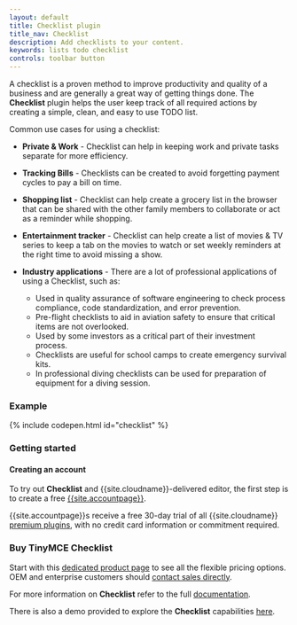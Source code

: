 ```yaml
---
layout: default
title: Checklist plugin
title_nav: Checklist
description: Add checklists to your content.
keywords: lists todo checklist
controls: toolbar button
---
```


A checklist is a proven method to improve productivity and quality of a business and are generally a great way of getting things done. The **Checklist** plugin helps the user keep track of all required actions by creating a simple, clean, and easy to use TODO list.

Common use cases for using a checklist:

* **Private & Work** - Checklist can help in keeping work and private tasks separate for more efficiency.
* **Tracking Bills** - Checklists can be created to avoid forgetting payment cycles to pay a bill on time.
* **Shopping list** - Checklist can help create a grocery list in the browser that can be shared with the other family members to collaborate or act as a reminder while shopping.
* **Entertainment tracker** - Checklist can help create a list of movies & TV series to keep a tab on the movies to watch or set weekly reminders at the right time to avoid missing a show.
* **Industry applications** - There are a lot of professional applications of using a Checklist, such as:

  * Used in quality assurance of software engineering to check process compliance, code standardization, and error prevention.
  * Pre-flight checklists to aid in aviation safety to ensure that critical items are not overlooked.
  * Used by some investors as a critical part of their investment process.
  * Checklists are useful for school camps to create emergency survival kits.
  * In professional diving checklists can be used for preparation of equipment for a diving session.

### Example

{% include codepen.html id="checklist" %}

### Getting started

#### Creating an account

To try out **Checklist** and {{site.cloudname}}-delivered editor, the first step is to create a free [{{site.accountpage}}]({{site.accountsignup}}).

{{site.accountpage}}s receive a free 30-day trial of all {{site.cloudname}} [premium plugins]({{site.cloudextensions}}), with no credit card information or commitment required.


### Buy TinyMCE Checklist

Start with this [dedicated product page]({{site.productpages}}/checklist/) to see all the flexible pricing options. OEM and enterprise customers should [contact sales directly]({{site.contactpage}}).

For more information on **Checklist** refer to the full [documentation]({{site.baseurl}}/plugins/checklist/).

There is also a demo provided to explore the **Checklist** capabilities [here]({{site.baseurl}}/demo/checklist/).

